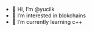 - 👋 Hi, I’m @yucilk
- 👀 I’m interested in blokchains
- 🌱 I’m currently learning c++
<!---
yucilk/yucilk is a ✨ special ✨ repository because its `README.md` (this file) appears on your GitHub profile.
You can click the Preview link to take a look at your changes.
--->
